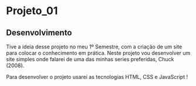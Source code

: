 <h1>Projeto_01</h1>

<h2>Desenvolvimento</h2>

<p>Tive a ideia desse projeto no meu 1º Semestre, com a criação de um site para colocar o conhecimento em prática. Neste projeto vou desenvolver um site simples onde falarei de uma das minhas series preferidas, Chuck (2008).</p>

<p>Para desenvolver o projeto usarei as tecnologias HTML, CSS e JavaScript !</p>
